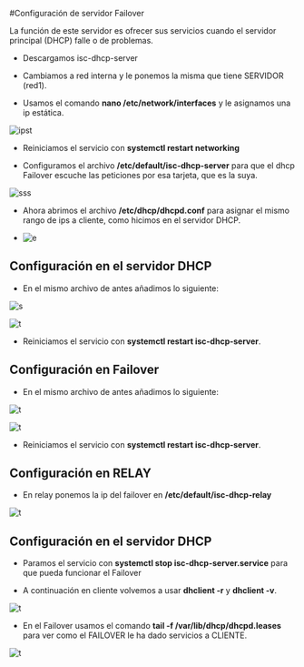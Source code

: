 #Configuración de servidor Failover

La función de este servidor es ofrecer sus servicios cuando el servidor principal (DHCP) falle o de problemas.

- Descargamos isc-dhcp-server

- Cambiamos a red interna y le ponemos la misma que tiene SERVIDOR (red1). 

- Usamos el comando **nano /etc/network/interfaces** y le asignamos una ip estática.

![ipst](img/Imagen1.jpg)

- Reiniciamos el servicio con **systemctl restart networking**

- Configuramos el archivo **/etc/default/isc-dhcp-server** para que el dhcp Failover escuche las peticiones por esa tarjeta, que es la suya.

![sss](img/Imagen2.jpg)

- Ahora abrimos el archivo **/etc/dhcp/dhcpd.conf** para asignar el mismo rango de ips a cliente, como hicimos en el servidor DHCP.

- ![e](img/Imagen3.jpg)

## Configuración en el servidor DHCP

- En el mismo archivo de antes añadimos lo siguiente:

![s](img/Imagen4.jpg)

![t](img/Imagen5.jpg)

- Reiniciamos el servicio con **systemctl restart isc-dhcp-server**.

## Configuración en Failover

- En el mismo archivo de antes añadimos lo siguiente:

![t](img/Imagen6.jpg)

![t](img/Imagen7.jpg)

- Reiniciamos el servicio con **systemctl restart isc-dhcp-server**.

## Configuración en RELAY

- En relay ponemos la ip del failover en **/etc/default/isc-dhcp-relay**

![t](img/Imagen8.jpg)

## Configuración en el servidor DHCP

- Paramos el servicio con **systemctl stop isc-dhcp-server.service** para que pueda funcionar el Failover

- A continuación en cliente volvemos a usar **dhclient -r** y **dhclient -v**.

![t](img/Imagen9.jpg)

- En el Failover usamos el comando **tail -f /var/lib/dhcp/dhcpd.leases** para ver como el FAILOVER le ha dado servicios a CLIENTE.

![t](img/Imagen10.jpg)
